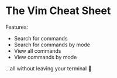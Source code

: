 # The Vim Cheat Sheet

Features:
- Search for commands
- Search for commands by mode
- View all commands
- View commands by mode

...all without leaving your terminal 🤯

